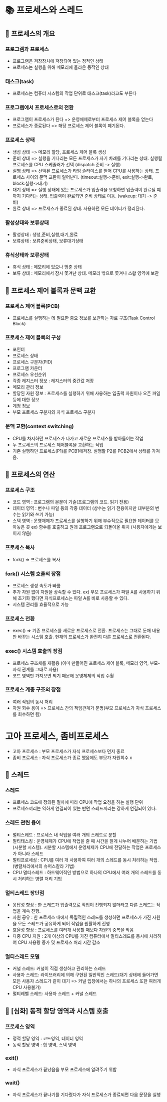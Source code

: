 
# 📚 프로세스와 스레드

## 📌 프로세스의 개요

### 프로그램과 프로세스

- 프로그램은 저장장치에 저장되어 있는 정적인 상태
- 프로세스는 실행을 위해 메모리에 올라온 동적인 상태

### 태스크(task)

- 프로세스는 컴퓨터 시스템의 작업 단위로 태스크(task)라고도 부른다

### 프로그램에서 프로세스로의 전환

- 프로그램이 프로세스가 된다 => 운영체제로부터 프로세스 제어 블록을 얻는다
- 프로세스가 종료된다 => 해당 프로세스 제어 블록이 폐기된다.

### 프로세스 상태

- 생성 상태 => 메모리 할당,  프로세스 제어 블록 생성
- 준비 상태 => 실행을 기다리는 모든 프로세스가 자기 차례를 기다리는 상태. 실행될 프로세스를 CPU 스케줄러가 선택 (dispatch 준비 -> 실행)
- 실행 상태 => 선택된 프로세스가 타임 슬라이스를 얻어 CPU를 사용하는 상태. 프로세스 사이의 문맥 교환이 일어난다. (timeout:실행->준비, exit:실행->완료, block:실행->대기)
- 대기 상태 => 실행 상태에 있는 프로세스가 입출력을 요청하면 입출력이 완료될 떄까지 기다리는 상태. 입출력이 완료되면 준비 상태로 이동. (wakeup: 대기 -> 준비)
- 완료 상태 => 프로세스가 종료된 상태. 사용하던 모든 데이터가 정리된다.

### 활성상태와 보류상태

- 활성상태 : 생성,준비,실행,대기,완료
- 보류상태 : 보류준비상태, 보류대기상태

### 휴식상태와 보류상태

- 휴식 상태 : 메모리에 있으나 멈춘 상태
- 보류 상태 : 메모리에서 잠시 쫓겨난 상태. 메모리 밖으로 쫓겨나 스왑 영역에 보관

## 📌 프로세스 제어 블록과 문맥 교환

### 프로세스 제어 블록(PCB)

- 프로세스를 실행하는 데 필요한 중요 정보를 보관하는 자료 구조(Task Control Block)

### 프로세스 제어 블록의 구성

- 포인터
- 프로세스 상태
- 프로세스 구분자(PID)
- 프로그램 카운터
- 프로세스 우선순위
- 각종 레지스터 정보 : 레지스터의 중간값 저장
- 메모리 관리 정보
- 할당된 자원 정보 : 프로세스를 실행하기 위해 사용하는 입출력 자원이나 오픈 파일 등에 대한 정보
- 계정 정보
- 부모 프로세스 구분자와 자식 프로세스 구분자

### 문맥 교환(context switching)

- CPU를 차지하던 프로세스가 나가고 새로운 프로세스를 받아들이는 작업
- 두 프로세스의 프로세스 제어블록을 교환하는 작업
- 기존 실행하던 프로세스(P1)를 PCB1에저장. 실행할 P2를 PCB2에서 상태를 가져옴.

## 📌 프로세스의 연산

### 프로세스 구조

- 코드 영역 : 프로그램의 본문이 기술(프로그램의 코드. 읽기 전용)
- 데이터 영역 : 변수나 파일 등의 각종 데이터 (상수는 읽기 전용이지만 대부분의 변수는 읽기와 쓰기 가능)
- 스택 영역 : 운영체제가 프로세스를 실행하기 위해 부수적으로 필요한 데이터를 모아놓은 곳 ex) 함수를 호출하고 원래 프로그램으로 되돌아올 위치 (사용자에게는 보이지 않음)

### 프로세스 복사

- fork() => 프로세스를 복사

### fork() 시스템 호출의 장점

- 프로세스 생성 속도가 빠름
- 추가 자원 없이 자원을 상속할 수 있다. ex) 부모 프로세스가 파일 A를 사용하기 위해 초기화 했다면 자식프로세스는 파일 A를 바로 사용할 수 있다.
- 시스템 관리를 효율적으로 가능

### 프로세스 전환

- exec() => 기존 프로세스를 새로운 프로세스로 전환. 프로세스는 그대로 둔채 내용만 바꾸는 시스템 호출. 현재의 프로세스가 완전히 다른 프로세스로 전환된다.

### exec() 시스템 호출의 장점

- 프로세스 구조체를 재활용 (이미 만들어진 프로세스 제어 블록, 메모리 영역, 부모-자식 관계를 그대로 사용)
- 코드 영역만 가져오면 되기 때문에 운영체제의 작업 수월

### 프로세스 계층 구조의 장점

- 여러 작업의 동시 처리
- 자원 회수 용이 => 프로세스 간의 책임관계가 분명(부모 프로세스가 자식 프로세스를 회수하면 됨)

# 고아 프로세스, 좀비프로세스

- 고아 프로세스 : 부모 프로세스가 자식 프로세스보다 먼저 종료
- 좀비 프로세스 : 자식 프로세스가 종료 했음에도 부모가 자원회수 x

## 📌 스레드

### 스레드

- 프로세스 코드에 정의된 절차에 따라 CPU에 작업 요청을 하는 실행 단위
- 프로세스끼리는 약하게 연결되어 있는 반면 스레드끼리는 강하게 연결되어 있다.

### 스레드 관련 용어

- 멀티스레드 : 프로세스 내 작업을 여러 개의 스레드로 분할
- 멀티태스킹 : 운영체제가 CPU에 작업을 줄 때 시간을 잘게 나누어 배분하는 기법(시분할 시스템). 시분할 시스템에서 운영체제가 CPU에 전달하는 작업은 프로세스가 아니라 스레드
- 멀티프로세싱 : CPU를 여러 개 사용하여 여러 개의 스레드를 동시 처리하는 작업. (병렬처리에서의 슈퍼스칼라 기법)
- CPU 멀티스레드 : 하드웨어적인 방법으로 하나의 CPU에서 여러 개의 스레드를 동시 처리하는 병렬 처리 기법

###  멀티스레드 장단점

- 응답성 향상 : 한 스레드가 입출력으로 작업이 진행되지 않더라고 다른 스레드는 작업을 계속 진행.
- 자원 공유 : 한 프로세스 내에서 독립적인 스레드를 생성하면 프로세스가 가진 자원을 모든 스레드가 공유하게 되어 작업을 원활하게 진행
- 효율성 향상 : 프로세스를 여러개 사용할 때보다 자원의 중복을 막음
- 다중 CPU 지원 : 2개 이상의 CPU를 가진 컴퓨터에서 멀티스레드를 동시에 처리하여 CPU 사용량 증가 및 프로세스 처리 시간 감소

### 멀티스레드 모델

- 커널 스레드: 커널이 직접 생성하고 관리하는 스레드
- 사용자 스레드: 라이브러리에 의해 구현된 일반적인 스레드(대기 상태에 들어가면 모든 사용자 스레드가 같이 대기 => 커널 입장에서는 하나의 프로세스 또한 여러개 CPU 사용불가)
- 멀티레벨 스레드: 사용자 스레드 + 커널 스레드

## 📌 [심화] 동적 할당 영역과 시스템 호출

### 프로세스 영역

- 정적 할당 영역 : 코드영역, 데이터 영역
- 동적 할당 영역 : 힙 영역, 스택 영역

### exit()

- 자식 프로세스가 끝났음을 부모 프로세스에 알려주기 위함

### wait()

- 자식 프로세스가 끝나기를 기다렸다가 자식 프로세스가 종료되면 다음 문장을 실행
